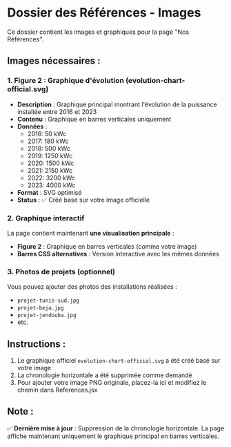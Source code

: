 # Dossier des Références - Images

Ce dossier contient les images et graphiques pour la page "Nos Références".

## Images nécessaires :

### 1. Figure 2 : Graphique d'évolution (evolution-chart-official.svg)
- **Description** : Graphique principal montrant l'évolution de la puissance installée entre 2016 et 2023
- **Contenu** : Graphique en barres verticales uniquement
- **Données** : 
  - 2016: 50 kWc
  - 2017: 180 kWc
  - 2018: 500 kWc
  - 2019: 1250 kWc
  - 2020: 1500 kWc
  - 2021: 2150 kWc
  - 2022: 3200 kWc
  - 2023: 4000 kWc
- **Format** : SVG optimisé
- **Status** : ✅ Créé basé sur votre image officielle

### 2. Graphique interactif
La page contient maintenant **une visualisation principale** :
- **Figure 2** : Graphique en barres verticales (comme votre image)
- **Barres CSS alternatives** : Version interactive avec les mêmes données

### 3. Photos de projets (optionnel)
Vous pouvez ajouter des photos des installations réalisées :
- `projet-tunis-sud.jpg`
- `projet-beja.jpg`
- `projet-jendouba.jpg`
- etc.

## Instructions :

1. Le graphique officiel `evolution-chart-official.svg` a été créé basé sur votre image
2. La chronologie horizontale a été supprimée comme demandé
3. Pour ajouter votre image PNG originale, placez-la ici et modifiez le chemin dans References.jsx

## Note :
✅ **Dernière mise à jour** : Suppression de la chronologie horizontale. La page affiche maintenant uniquement le graphique principal en barres verticales.
